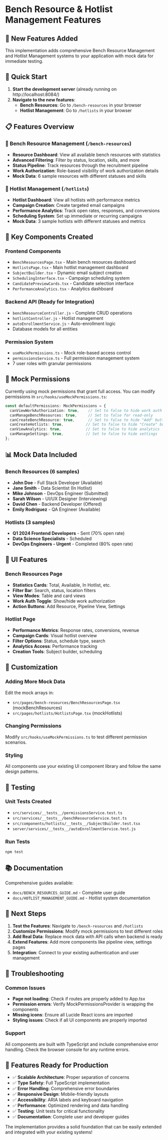 # Bench Resource & Hotlist Management Features

## 🎉 New Features Added

This implementation adds comprehensive Bench Resource Management and Hotlist Management systems to your application with mock data for immediate testing.

## 🚀 Quick Start

1. **Start the development server** (already running on http://localhost:8084/)
2. **Navigate to the new features**:
   - **Bench Resources**: Go to `/bench-resources` in your browser
   - **Hotlist Management**: Go to `/hotlists` in your browser

## 📋 Features Overview

### 🔧 Bench Resource Management (`/bench-resources`)
- **Resource Dashboard**: View all available bench resources with statistics
- **Advanced Filtering**: Filter by status, location, skills, and more
- **Status Pipeline**: Track resources through the recruitment pipeline
- **Work Authorization**: Role-based visibility of work authorization details
- **Mock Data**: 6 sample resources with different statuses and skills

### 📧 Hotlist Management (`/hotlists`)
- **Hotlist Dashboard**: View all hotlists with performance metrics
- **Campaign Creation**: Create targeted email campaigns
- **Performance Analytics**: Track open rates, responses, and conversions
- **Scheduling System**: Set up immediate or recurring campaigns
- **Mock Data**: 3 sample hotlists with different statuses and metrics

## 🎯 Key Components Created

### Frontend Components
- `BenchResourcesPage.tsx` - Main bench resources dashboard
- `HotlistsPage.tsx` - Main hotlist management dashboard
- `SubjectBuilder.tsx` - Dynamic email subject creation
- `SchedulingInterface.tsx` - Campaign scheduling system
- `CandidatePreviewCards.tsx` - Candidate selection interface
- `PerformanceAnalytics.tsx` - Analytics dashboard

### Backend API (Ready for Integration)
- `benchResourceController.js` - Complete CRUD operations
- `hotlistController.js` - Hotlist management
- `autoEnrollmentService.js` - Auto-enrollment logic
- Database models for all entities

### Permission System
- `useMockPermissions.ts` - Mock role-based access control
- `permissionsService.ts` - Full permission management system
- 7 user roles with granular permissions

## 🔐 Mock Permissions

Currently using mock permissions that grant full access. You can modify permissions in `src/hooks/useMockPermissions.ts`:

```typescript
const defaultPermissions: MockPermissions = {
  canViewWorkAuthorization: true,    // Set to false to hide work auth
  canManageBenchResources: true,     // Set to false for read-only
  canCreateBenchResource: true,      // Set to false to hide "Add" button
  canCreateHotlists: true,          // Set to false to hide "Create" button
  canViewAnalytics: true,           // Set to false to hide analytics
  canManageSettings: true,          // Set to false to hide settings
};
```

## 📊 Mock Data Included

### Bench Resources (6 samples)
- **John Doe** - Full Stack Developer (Available)
- **Jane Smith** - Data Scientist (In Hotlist)
- **Mike Johnson** - DevOps Engineer (Submitted)
- **Sarah Wilson** - UI/UX Designer (Interviewing)
- **David Chen** - Backend Developer (Offered)
- **Emily Rodriguez** - QA Engineer (Available)

### Hotlists (3 samples)
- **Q1 2024 Frontend Developers** - Sent (70% open rate)
- **Data Science Specialists** - Scheduled
- **DevOps Engineers - Urgent** - Completed (80% open rate)

## 🎨 UI Features

### Bench Resources Page
- **Statistics Cards**: Total, Available, In Hotlist, etc.
- **Filter Bar**: Search, status, location filters
- **View Modes**: Table and card views
- **Work Auth Toggle**: Show/hide work authorization
- **Action Buttons**: Add Resource, Pipeline View, Settings

### Hotlist Page
- **Performance Metrics**: Response rates, conversions, revenue
- **Campaign Cards**: Visual hotlist overview
- **Filter Options**: Status, schedule type, search
- **Analytics Access**: Performance tracking
- **Creation Tools**: Subject builder, scheduling

## 🔧 Customization

### Adding More Mock Data
Edit the mock arrays in:
- `src/pages/bench-resources/BenchResourcesPage.tsx` (mockBenchResources)
- `src/pages/hotlists/HotlistsPage.tsx` (mockHotlists)

### Changing Permissions
Modify `src/hooks/useMockPermissions.ts` to test different permission scenarios.

### Styling
All components use your existing UI component library and follow the same design patterns.

## 🧪 Testing

### Unit Tests Created
- `src/services/__tests__/permissionsService.test.ts`
- `src/services/__tests__/benchResourceService.test.ts`
- `src/components/hotlists/__tests__/SubjectBuilder.test.tsx`
- `server/services/__tests__/autoEnrollmentService.test.js`

### Run Tests
```bash
npm test
```

## 📚 Documentation

Comprehensive guides available:
- `docs/BENCH_RESOURCES_GUIDE.md` - Complete user guide
- `docs/HOTLIST_MANAGEMENT_GUIDE.md` - Hotlist system documentation

## 🔄 Next Steps

1. **Test the Features**: Navigate to `/bench-resources` and `/hotlists`
2. **Customize Permissions**: Modify mock permissions to test different roles
3. **Add Real Data**: Replace mock data with API calls when backend is ready
4. **Extend Features**: Add more components like pipeline view, settings pages
5. **Integration**: Connect to your existing authentication and user management

## 🐛 Troubleshooting

### Common Issues
- **Page not loading**: Check if routes are properly added to App.tsx
- **Permission errors**: Verify MockPermissionsProvider is wrapping the components
- **Missing icons**: Ensure all Lucide React icons are imported
- **Styling issues**: Check if all UI components are properly imported

### Support
All components are built with TypeScript and include comprehensive error handling. Check the browser console for any runtime errors.

## 🎯 Features Ready for Production

- ✅ **Scalable Architecture**: Proper separation of concerns
- ✅ **Type Safety**: Full TypeScript implementation
- ✅ **Error Handling**: Comprehensive error boundaries
- ✅ **Responsive Design**: Mobile-friendly layouts
- ✅ **Accessibility**: ARIA labels and keyboard navigation
- ✅ **Performance**: Optimized rendering and data handling
- ✅ **Testing**: Unit tests for critical functionality
- ✅ **Documentation**: Complete user and developer guides

The implementation provides a solid foundation that can be easily extended and integrated with your existing systems!
